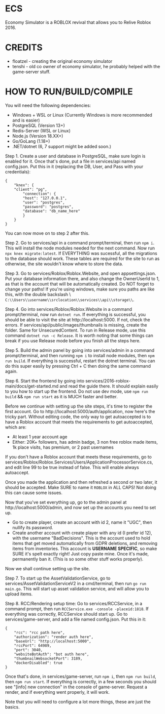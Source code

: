 # ECS
Economy Simulator is a ROBLOX revival that allows you to Relive Roblox 2016.

# CREDITS
- floatzel - creating the original economy simulator
- tenshi - old co owner of economy simulator, he probably helped with the game-server stuff.

# HOW TO RUN/BUILD/COMPILE

You will need the following dependencies:
- Windows + WSL or Linux (Currently Windows is more recommended and is easier)
- PostgreSQL (Version 13+)
- Redis-Server (WSL or Linux)
- Node.js (Version 18.XX+)
- Go/GoLang (1.18+)
- .NET/dotnet (6, 7 support might be added soon.)

Step 1. Create a user and database in PostgreSQL, make sure login is enabled for it. Once that's done, put a file in services/api named config.json. Put this in it (replacing the DB, User, and Pass with your credentials):
```
{
    "knex": {
	"client": "pg",
        "connection": {
        "host": "127.0.0.1",
        "user": "postgres",
        "password": "postgres",
        "database": "db_name_here"
        }
    }
}
```
You can now move on to step 2 after this.

Step 2. Go to services/api in a command prompt/terminal, then run ```npm i```. This will install the node modules needed for the next command. Now run ```npx knex migrate:latest```. If EVERYTHING was sucessful, all the migrations to the database should work. These tables are required for the site to run as otherwise, the site wouldn't know where to store the data. 

Step 3. Go to services/Roblox/Roblox.Website, and open appsettings.json. Put your database information there, and also change the OwnerUserId to 1, as that is the account that will be automatically created. Do NOT forget to change your paths! If you're using windows, make sure you paths are like this, with the double backslash \\ ```C:\\Users\\username\\srclocation\\services\\api\\storage\\```.

Step 4. Go into services/Roblox/Roblox.Website in a command prompt/terminal, now run ```dotnet run```. If everything is successful, you should be able to visit the site at http://localhost:5000. If not, check the errors. If services/api/public/images/thumbnails is missing, create the folder. Same for UnsecuredContent. To run in Release mode, use this command ```dotnet run -c Release```. It is worth noting that some things can break if you use Release mode before you finish all the steps here.

Step 5. Build the admin panel by going into services/admin in a command prompt/terminal, and then running ```npm i``` to install node modules, then ```npm run build```. If everything is successful, restart the dotnet terminal. You can do this super easily by pressing Ctrl + C then doing the same command again.

Step 6. Start the frontend by going into services/2016-roblox-main/docs/get-started.md and read the guide there. It should explain easily to you how to start up the frontend. Do not use dev mode, use ```npm run build``` && ```npm run start``` as it is MUCH faster and better.

Before we continue with setting up the site steps, it's time to register the first account. Go to http://localhost:5000/auth/application, now here's the tricky part.
Without editing code, the only way to get autoaccepted is to have a Roblox account that meets the requirements to get autoaccepted, which are:
- At least 1 year account age
- Either: 20K+ followers, has admin badge, 3 non free roblox made items, 1k place visits, has premium, or 2 past usernames

If you don't have a Roblox account that meets these requirements, go to services/Roblox/Roblox.Services/Users/ApplicationProcessorService.cs, and edit line 99 to be true instead of false. This will enable always autoaccept.

Once you made the application and then refreshed a second or two later, it should be accepted. Make SURE to name it ```ROBLOX``` in ALL CAPS! Not doing this can cause some issues.

Now that you've set everything up, go to the admin panel at http://localhost:5000/admin, and now set up the accounts you need to set up. 
- Go to create player, create an account with id 2, name it "UGC", then nullify its password.
- Create another account with create player with any id (I prefer id 12), with the username "BadDecisions". This is the account used to hold items that get moved automatically from GDPR deletions, and removing items from inventories. This account is **USERNAME SPECIFIC**, so make SURE it's spelt exactly right! Just copy paste mine. Once it's made, permanently ban it. (This is so some other stuff works properly).

Now we shall continue setting up the site.

Step 7. To start up the AssetValidationService, go to services/AssetValidationServiceV2 in a cmd/terminal, then run ```go run main.go```. This will start up asset validation service, and will allow you to upload items.

Step 8. RCC/Rendering setup time: Go to services/RCCService, in a command prompt, then run ```RCCService.exe -console -placeid:1818```.  If everything was correctly, RCCService should start up. Go to services/game-server, and add a file named config.json. Put this in it:
```
{
    "rcc": "rcc path here",
    "authorization": "render auth here",
    "baseUrl": "http://localhost:5000",
    "rccPort": 64989,
    "port": 3040,
    "websiteBotAuth": "bot auth here",
    "thumbnailWebsocketPort": 3189,
    "dockerDisabled": true
}
```

Once that's done, in services/game-server, run ```npm i```, then ```npm run build```, then ```npm run start```. If everything is correctly, in a few seconds you should see "[info] new connection" in the console of game-server. Request a render, and if everything went properly, it will work.

Note that you will need to configure a lot more things, these are just the basics.
